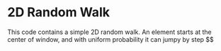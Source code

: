 # 2D Random Walk 

This code contains a simple 2D random walk. An element starts at the center of window, and with uniform probability it can jumpy by step $$ 